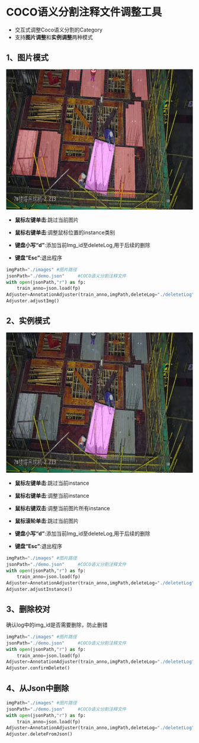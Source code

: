 # **COCO语义分割注释文件调整工具**
* 交互式调整Coco语义分割的Category
* 支持**图片调整**和**实例调整**两种模式
## 1、图片模式
![](demo/ImgMode.png)
+ **鼠标左键单击**:跳过当前图片 
  
+ **鼠标右键单击**:调整鼠标位置的instance类别
  
+ **键盘小写“d”**:添加当前Img_id至deleteLog,用于后续的删除
  
+ **键盘“Esc”**:退出程序

```python
imgPath="./images" #图片路径
jsonPath="./demo.json"     #COCO语义分割注释文件
with open(jsonPath,"r") as fp:
    train_anno=json.load(fp)
Adjuster=AnnotationAdjuster(train_anno,imgPath,deleteLog="./deletetLog")
Adjuster.adjustImg()
```

## 2、实例模式
![](demo/InstanceMode.png)
+ **鼠标左键单击**:跳过当前instance

+ **鼠标右键单击**:调整当前instance

+ **鼠标右键双击**:调整当前图片所有instance

+ **鼠标滚轮单击**:跳过当前图片

+ **键盘小写“d”**:添加当前Img_id至deleteLog,用于后续的删除

+ **键盘“Esc”**:退出程序
  
```python
imgPath="./images" #图片路径
jsonPath="./demo.json"     #COCO语义分割注释文件
with open(jsonPath,"r") as fp:
    train_anno=json.load(fp)
Adjuster=AnnotationAdjuster(train_anno,imgPath,deleteLog="./deletetLog")
Adjuster.adjustInstance()
```

## 3、删除校对
确认log中的img_id是否需要删除，防止删错
```python
imgPath="./images" #图片路径
jsonPath="./demo.json"     #COCO语义分割注释文件
with open(jsonPath,"r") as fp:
    train_anno=json.load(fp)
Adjuster=AnnotationAdjuster(train_anno,imgPath,deleteLog="./deletetLog")
Adjuster.confirmDelete()
```
## 4、从Json中删除
```python
imgPath="./images" #图片路径
jsonPath="./demo.json"     #COCO语义分割注释文件
with open(jsonPath,"r") as fp:
    train_anno=json.load(fp)
Adjuster=AnnotationAdjuster(train_anno,imgPath,deleteLog="./deletetLog")
Adjuster.deleteFromJson()
```